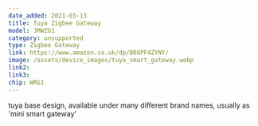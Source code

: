 ```yaml
---
date_added: 2021-03-13
title: Tuya Zigbee Gateway 
model: JMWZG1
category: unsupported
type: Zigbee Gateway
link: https://www.amazon.co.uk/dp/B08PF4ZYNY/
image: /assets/device_images/tuya_smart_gateway.webp
link2: 
link3: 
chip: WRG1
---
```

tuya base design, available under many different brand names, usually as 'mini smart gateway'